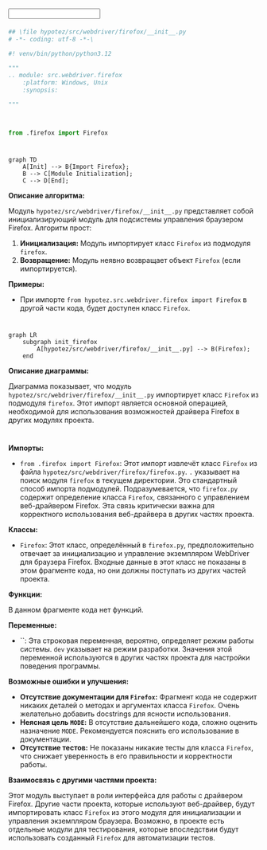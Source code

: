 # <input code>

```python
## \file hypotez/src/webdriver/firefox/__init__.py
# -*- coding: utf-8 -*-\

#! venv/bin/python/python3.12

"""
.. module: src.webdriver.firefox 
	:platform: Windows, Unix
	:synopsis:

"""



from .firefox import Firefox
```

# <algorithm>

```mermaid
graph TD
    A[Init] --> B{Import Firefox};
    B --> C[Module Initialization];
    C --> D[End];
```

**Описание алгоритма:**

Модуль `hypotez/src/webdriver/firefox/__init__.py` представляет собой инициализирующий модуль для подсистемы управления браузером Firefox.  Алгоритм прост:

1. **Инициализация:** Модуль импортирует класс `Firefox` из подмодуля `firefox`.
2. **Возвращение:** Модуль неявно возвращает  объект `Firefox` (если импортируется).

**Примеры:**

* При импорте `from hypotez.src.webdriver.firefox import Firefox` в другой части кода, будет доступен класс `Firefox`.  


# <mermaid>

```mermaid
graph LR
    subgraph init_firefox
        A[hypotez/src/webdriver/firefox/__init__.py] --> B(Firefox);
    end
```

**Описание диаграммы:**

Диаграмма показывает, что модуль `hypotez/src/webdriver/firefox/__init__.py` импортирует класс `Firefox` из подмодуля `firefox`.  Этот импорт является основной операцией, необходимой для использования возможностей драйвера Firefox в других модулях проекта.

# <explanation>

**Импорты:**

* `from .firefox import Firefox`:  Этот импорт извлечёт класс `Firefox` из файла `hypotez/src/webdriver/firefox/firefox.py`.  `.` указывает на поиск модуля `firefox` в текущем директории.  Это стандартный способ импорта подмодулей.  Подразумевается, что `firefox.py` содержит определение класса `Firefox`, связанного с управлением веб-драйвером Firefox.  Эта связь критически важна для корректного использования веб-драйвера в других частях проекта.

**Классы:**

* `Firefox`: Этот класс, определённый в `firefox.py`,  предположительно отвечает за инициализацию и управление экземпляром WebDriver для браузера Firefox. Входные данные в этот класс не показаны в этом фрагменте кода, но они должны поступать из других частей проекта.

**Функции:**

В данном фрагменте кода нет функций.

**Переменные:**

* ``: Эта строковая переменная, вероятно, определяет режим работы системы.  `dev` указывает на режим разработки. Значения этой переменной используются в других частях проекта для настройки поведения программы.


**Возможные ошибки и улучшения:**

* **Отсутствие документации для `Firefox`:** Фрагмент кода не содержит никаких деталей о методах и аргументах класса `Firefox`.  Очень желательно добавить docstrings для ясности использования.
* **Неясная цель `MODE`:** В отсутствие дальнейшего кода, сложно оценить назначение `MODE`.  Рекомендуется пояснить его использование в документации.
* **Отсутствие тестов:** Не показаны никакие тесты для класса `Firefox`, что снижает уверенность в его правильности и корректности работы.

**Взаимосвязь с другими частями проекта:**

Этот модуль выступает в роли интерфейса для работы с драйвером Firefox.  Другие части проекта, которые используют веб-драйвер, будут импортировать класс `Firefox` из этого модуля для инициализации и управления экземпляром браузера.  Возможно, в проекте есть отдельные модули для тестирования, которые впоследствии будут использовать созданный `Firefox` для автоматизации тестов.